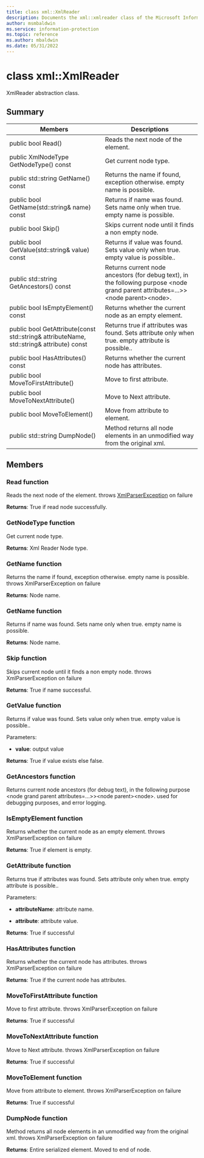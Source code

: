 ```yaml
---
title: class xml::XmlReader 
description: Documents the xml::xmlreader class of the Microsoft Information Protection (MIP) SDK.
author: msmbaldwin
ms.service: information-protection
ms.topic: reference
ms.author: mbaldwin
ms.date: 05/31/2022
---
```


# class xml::XmlReader 
XmlReader abstraction class.
  
## Summary
 Members                        | Descriptions                                
--------------------------------|---------------------------------------------
public bool Read()  |  Reads the next node of the element.
public XmlNodeType GetNodeType() const  |  Get current node type.
public std::string GetName() const  |  Returns the name if found, exception otherwise. empty name is possible.
public bool GetName(std::string& name) const  |  Returns if name was found. Sets name only when true. empty name is possible.
public bool Skip()  |  Skips current node until it finds a non empty node.
public bool GetValue(std::string& value) const  |  Returns if value was found. Sets value only when true. empty value is possible..
public std::string GetAncestors() const  |  Returns current node ancestors (for debug text), in the following purpose &lt;node grand parent attributes=...&gt;&gt;&lt;node parent&gt;&lt;node&gt;.
public bool IsEmptyElement() const  |  Returns whether the current node as an empty element.
public bool GetAttribute(const std::string& attributeName, std::string& attribute) const  |  Returns true if attributes was found. Sets attribute only when true. empty attribute is possible..
public bool HasAttributes() const  |  Returns whether the current node has attributes.
public bool MoveToFirstAttribute()  |  Move to first attribute.
public bool MoveToNextAttribute()  |  Move to Next attribute.
public bool MoveToElement()  |  Move from attribute to element.
public std::string DumpNode()  |  Method returns all node elements in an unmodified way from the original xml.
  
## Members
  
### Read function
Reads the next node of the element.
throws [XmlParserException](#classxml_1_1XmlParserException) on failure

  
**Returns**: True if read node successfully.
  
### GetNodeType function
Get current node type.

  
**Returns**: Xml Reader Node type.
  
### GetName function
Returns the name if found, exception otherwise. empty name is possible.
throws XmlParserException on failure

  
**Returns**: Node name.
  
### GetName function
Returns if name was found. Sets name only when true. empty name is possible.

  
**Returns**: Node name.
  
### Skip function
Skips current node until it finds a non empty node.
throws XmlParserException on failure

  
**Returns**: True if name successful.
  
### GetValue function
Returns if value was found. Sets value only when true. empty value is possible..

Parameters:  
* **value**: output value



  
**Returns**: True if value exists else false.
  
### GetAncestors function
Returns current node ancestors (for debug text), in the following purpose &lt;node grand parent attributes=...&gt;&gt;&lt;node parent&gt;&lt;node&gt;.
used for debugging purposes, and error logging.
  
### IsEmptyElement function
Returns whether the current node as an empty element.
throws XmlParserException on failure

  
**Returns**: True if element is empty.
  
### GetAttribute function
Returns true if attributes was found. Sets attribute only when true. empty attribute is possible..

Parameters:  
* **attributeName**: attribute name. 


* **attribute**: attribute value. 



  
**Returns**: True if successful
  
### HasAttributes function
Returns whether the current node has attributes.
throws XmlParserException on failure

  
**Returns**: True if the current node has attributes.
  
### MoveToFirstAttribute function
Move to first attribute.
throws XmlParserException on failure

  
**Returns**: True if successful
  
### MoveToNextAttribute function
Move to Next attribute.
throws XmlParserException on failure

  
**Returns**: True if successful
  
### MoveToElement function
Move from attribute to element.
throws XmlParserException on failure

  
**Returns**: True if successful
  
### DumpNode function
Method returns all node elements in an unmodified way from the original xml.
throws XmlParserException on failure

  
**Returns**: Entire serialized element. Moved to end of node.
